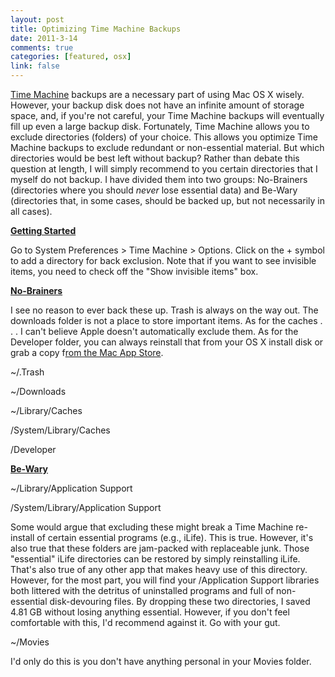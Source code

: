 ```yaml
--- 
layout: post
title: Optimizing Time Machine Backups
date: 2011-3-14
comments: true
categories: [featured, osx]
link: false
---
```

<div class="posterous_autopost">
<div>
<p style="text-align: left;"><a href="http://www.apple.com/macosx/what-is-macosx/time-machine.html" target="_blank">Time Machine</a> backups are a necessary part of using Mac OS X wisely. However, your backup disk does not have an infinite amount of storage space, and, if you're not careful, your Time Machine backups will eventually fill up even a large backup disk. Fortunately, Time Machine allows you to exclude directories (folders) of your choice. This allows you optimize Time Machine backups to exclude redundant or non-essential material. But which directories would be best left without backup? Rather than debate this question at length, I will simply recommend to you certain directories that I myself do not backup. I have divided them into two groups: No-Brainers (directories where you should <em>never</em> lose essential data) and Be-Wary (directories that, in some cases, should be backed up, but not necessarily in all cases).</p>
<p style="text-align: left;"><span style="text-decoration: underline;"><strong>Getting Started</strong></span></p>
<p style="text-align: left;">Go to System Preferences &gt; Time Machine &gt; Options. Click on the + symbol to add a directory for back exclusion. Note that if you want to see invisible items, you need to check off the "Show invisible items" box.</p>
<p style="text-align: left;"><span style="text-decoration: underline;"><strong>No-Brainers</strong></span></p>
<p style="text-align: left;">I see no reason to ever back these up. Trash is always on the way out. The downloads folder is not a place to store important items. As for the caches . . . I can't believe Apple doesn't automatically exclude them. As for the Developer folder, you can always reinstall that from your OS X install disk or grab a copy f<a href="http://itunes.apple.com/us/app/xcode/id422352214?mt=12" target="_blank">rom the Mac App Store</a>.</p>
<p style="text-align: left;">~/.Trash</p>
<p style="text-align: left;">~/Downloads</p>
<p style="text-align: left;">~/Library/Caches</p>
<p style="text-align: left;">/System/Library/Caches</p>
<p style="text-align: left;">/Developer</p>
<p style="text-align: left;"><span style="text-decoration: underline;"><strong>Be-Wary</strong></span></p>
<p style="text-align: left;">~/Library/Application Support</p>
<p style="text-align: left;">/System/Library/Application Support</p>
<p style="text-align: left;">Some would argue that excluding these might break a Time Machine re-install of certain essential programs (e.g., iLife). This is true. However, it's also true that these folders are jam-packed with replaceable junk. Those "essential" iLife directories can be restored by simply reinstalling iLife. That's also true of any other app that makes heavy use of this directory. However, for the most part, you will find your /Application Support libraries both littered with the detritus of uninstalled programs and full of non-essential disk-devouring files. By dropping these two directories, I saved 4.81 GB without losing anything essential. However, if you don't feel comfortable with this, I'd recommend against it. Go with your gut.</p>
<p style="text-align: left;">~/Movies</p>
<p style="text-align: left;">I'd only do this is you don't have anything personal in your Movies folder.</p>
<p style="text-align: left;"> </p>
</div>
<p style="text-align: left;"> </p>
</div>
